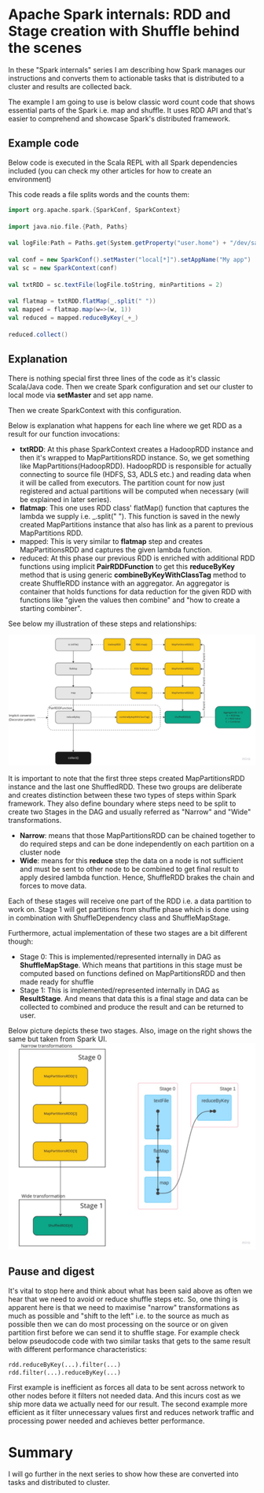 # Apache Spark internals: RDD and Stage creation with Shuffle behind the scenes 

In these "Spark internals" series I am describing how Spark manages our instructions 
and converts them to actionable tasks that is distributed to a cluster and results are collected 
back.

The example I am going to use is below classic word count code that shows essential parts of the Spark 
i.e. map and shuffle. It uses RDD API and that's easier to comprehend and showcase Spark's distributed framework.  

## Example code
Below code is executed in the Scala REPL with all Spark dependencies included (you can check my other 
articles for how to create an environment)

This code reads a file splits words and the counts them:

```scala
import org.apache.spark.{SparkConf, SparkContext}

import java.nio.file.{Path, Paths}

val logFile:Path = Paths.get(System.getProperty("user.home") + "/dev/sample_data/games.csv")

val conf = new SparkConf().setMaster("local[*]").setAppName("My app")
val sc = new SparkContext(conf)

val txtRDD = sc.textFile(logFile.toString, minPartitions = 2)

val flatmap = txtRDD.flatMap(_.split(" "))
val mapped = flatmap.map(w=>(w, 1))
val reduced = mapped.reduceByKey(_+_)

reduced.collect()
```

## Explanation
There is nothing special first three lines of the code as it's classic Scala/Java code. Then we create 
Spark configuration and set our cluster to local mode via **setMaster** and set app name.

Then we create SparkContext with this configuration.  

Below is explanation what happens for each line where we get RDD as a result for our function invocations:

- **txtRDD**: At this phase SparkContext creates a HadoopRDD instance and then it's wrapped to MapPartitionsRDD instance. 
So, we get something like MapPartitions(HadoopRDD). HadoopRDD is responsible for actually connecting to source file (HDFS, S3, ADLS etc.)
and reading data when it will be called from executors. The partition count for now just registered and 
actual partitions will be computed when necessary (will be explained in later series).
- **flatmap**: This one uses RDD class' flatMap() function that captures the lambda we supply i.e. _.split(" ").
This function is saved in the newly created MapPartitions instance that also has link as a parent to previous MapPartitions
RDD.
- mapped: This is very similar to **flatmap** step and creates MapPartitionsRDD and captures the given lambda function.
- reduced: At this phase our previous RDD is enriched with additional RDD functions using implicit **PairRDDFunction**
to get this **reduceByKey** method that is using generic **combineByKeyWithClassTag** method to create ShuffleRDD
instance with an aggregator. An aggregator is container that holds functions for data reduction for the given RDD
with functions like "given the values then combine" and "how to create a starting combiner".

See below my illustration of these steps and relationships:  

![RDD](../images/RDDmap.jpg)

It is important to note that the first three steps created MapPartitionsRDD instance and the last one ShuffledRDD. 
These two groups are deliberate and creates distinction between these two types of steps within Spark framework. 
They also define boundary where steps need to be split to create two Stages in the DAG 
and usually referred as "Narrow" and "Wide" transformations. 
- **Narrow**: means that those MapPartitionsRDD can be chained together to do required steps
and can be done independently on each partition on a cluster node
- **Wide**: means for this **reduce** step the data on a node is not sufficient and must be sent to other node to be combined 
to get final result to apply desired lambda function. Hence, ShuffleRDD brakes the chain and forces to move data. 

Each of these stages will receive one part of the RDD i.e. a data partition to work on. Stage 1 will get partitions 
from shuffle phase which is done using in combination with ShuffleDependency class and ShuffleMapStage.

Furthermore, actual implementation of these two stages are a bit different though:
- Stage 0: This is implemented/represented internally in DAG as **ShuffleMapStage**. Which means that partitions in this stage must be computed based on functions
defined on MapPartitionsRDD and then made ready for shuffle
- Stage 1: This is implemented/represented internally in DAG as **ResultStage**. And means that data this is a final stage 
and data can be collected to combined and produce the result and can be returned to user.

Below picture depicts these two stages. Also, image on the right shows the same but taken from Spark UI. 
![Stages](../images/Stages.jpg)

## Pause and digest
It's vital to stop here and think about what has been said above as often we hear that we need to avoid or 
reduce shuffle steps etc. So, one thing is apparent here is that we need to maximise "narrow" transformations 
as much as possible and "shift to the left" i.e. to the source as much as possible then we can do most processing 
on the source or on given partition first before we can send it to shuffle stage. 
For example check below pseudocode code with two similar tasks that gets to the same result with different performance 
characteristics:
```shell
rdd.reduceByKey(...).filter(...)
rdd.filter(...).reduceByKey(...)
```
First example is inefficient as forces all data to be sent across network to other nodes before it filters not needed
data. And this incurs cost as we ship more data we actually need for our result.
The second example more efficient as it filter unnecessary values first and reduces network traffic and processing power
needed and achieves better performance.

# Summary
I will go further in the next series to show how these are converted into tasks and 
distributed to cluster.
